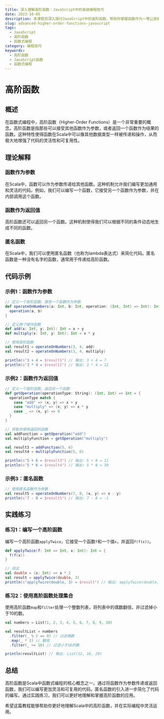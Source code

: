 ```yaml
---
title: 深入理解高阶函数：JavaScript中的高级编程技巧
date: 2023-10-05
description: 本课程将深入探讨JavaScript中的高阶函数，帮助你掌握函数作为一等公民的概念，并学会如何使用高阶函数来编写更简洁、更高效的代码。
slug: advanced-higher-order-functions-javascript
tags:
  - JavaScript
  - 高阶函数
  - 函数式编程
category: 编程技巧
keywords:
  - 高阶函数
  - JavaScript函数
  - 函数式编程
---
```


# 高阶函数

## 概述

在函数式编程中，高阶函数（Higher-Order Functions）是一个非常重要的概念。高阶函数是指那些可以接受其他函数作为参数，或者返回一个函数作为结果的函数。这种特性使得函数在Scala中可以像其他数据类型一样被传递和操作，从而极大地增强了代码的灵活性和可复用性。

## 理论解释

### 函数作为参数

在Scala中，函数可以作为参数传递给其他函数。这种机制允许我们编写更加通用和灵活的代码。例如，我们可以编写一个函数，它接受另一个函数作为参数，并在内部调用这个函数。

### 函数作为返回值

高阶函数还可以返回另一个函数。这种机制使得我们可以根据不同的条件动态地生成不同的函数。

### 匿名函数

在Scala中，我们可以使用匿名函数（也称为lambda表达式）来简化代码。匿名函数是一种没有名字的函数，通常用于传递给高阶函数。

## 代码示例

### 示例1：函数作为参数

```scala
// 定义一个高阶函数，接受一个函数作为参数
def operateOnNumbers(a: Int, b: Int, operation: (Int, Int) => Int): Int = {
  operation(a, b)
}

// 定义两个操作函数
def add(x: Int, y: Int): Int = x + y
def multiply(x: Int, y: Int): Int = x * y

// 使用高阶函数
val result1 = operateOnNumbers(3, 4, add)
val result2 = operateOnNumbers(3, 4, multiply)

println(s"3 + 4 = $result1") // 输出: 3 + 4 = 7
println(s"3 * 4 = $result2") // 输出: 3 * 4 = 12
```

### 示例2：函数作为返回值

```scala
// 定义一个高阶函数，返回另一个函数
def getOperation(operationType: String): (Int, Int) => Int = {
  operationType match {
    case "add" => (x, y) => x + y
    case "multiply" => (x, y) => x * y
    case _ => (x, y) => 0
  }
}

// 获取并使用返回的函数
val addFunction = getOperation("add")
val multiplyFunction = getOperation("multiply")

val result3 = addFunction(5, 6)
val result4 = multiplyFunction(5, 6)

println(s"5 + 6 = $result3") // 输出: 5 + 6 = 11
println(s"5 * 6 = $result4") // 输出: 5 * 6 = 30
```

### 示例3：匿名函数

```scala
// 使用匿名函数作为参数
val result5 = operateOnNumbers(7, 8, (x, y) => x - y)
println(s"7 - 8 = $result5") // 输出: 7 - 8 = -1
```

## 实践练习

### 练习1：编写一个高阶函数

编写一个高阶函数`applyTwice`，它接受一个函数`f`和一个值`x`，并返回`f(f(x))`。

```scala
def applyTwice(f: Int => Int, x: Int): Int = {
  f(f(x))
}

// 测试
val double = (x: Int) => x * 2
val result = applyTwice(double, 3)
println(s"applyTwice(double, 3) = $result") // 输出: applyTwice(double, 3) = 12
```

### 练习2：使用高阶函数处理集合

使用高阶函数`map`和`filter`处理一个整数列表，将列表中的偶数翻倍，并过滤掉小于10的数。

```scala
val numbers = List(1, 2, 3, 4, 5, 6, 7, 8, 9, 10)

val resultList = numbers
  .filter(_ % 2 == 0) // 过滤偶数
  .map(_ * 2) // 翻倍
  .filter(_ >= 10) // 过滤小于10的数

println(resultList) // 输出: List(12, 16, 20)
```

## 总结

高阶函数是Scala中函数式编程的核心概念之一。通过将函数作为参数传递或返回函数，我们可以编写更加灵活和可复用的代码。匿名函数的引入进一步简化了代码的编写。通过实践练习，我们可以更好地理解和掌握高阶函数的应用。

希望这篇教程能够帮助你更好地理解Scala中的高阶函数，并在实际编程中灵活运用。